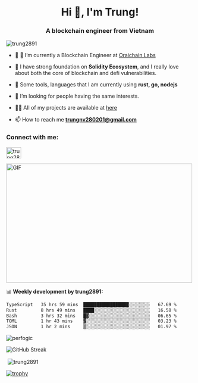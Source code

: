 <h1 align="center">Hi 👋, I'm Trung!</h1>
<h3 align="center">A blockchain engineer from Vietnam</h3>
<p align="left"> <img src="https://komarev.com/ghpvc/?username=trung2891&label=Profile%20views&color=0e75b6&style=flat" alt="trung2891" /> </p>

- 🌱 🔭 I’m currently a Blockchain Engineer at [Oraichain Labs](https://github.com/oraichain)

- 📖 I have strong foundation on **Solidity Ecosystem**, and I really love about both the core of blockchain and defi vulnerabilities.

- 💬 Some tools, languages that I am currently using **rust, go, nodejs**

- 🤝 I’m looking for people having the same interests.

- 👨‍💻 All of my projects are available at [here](https://github.com/trung2891?tab=repositories)

- 📫 How to reach me **trungnv280201@gmail.com**


<h3 align="left">Connect with me:</h3>
<p align="left">
<a href="https://www.linkedin.com/in/trung-nguyen-09a5a5205/" target="blank"><img align="center" src="https://raw.githubusercontent.com/rahuldkjain/github-profile-readme-generator/master/src/images/icons/Social/linked-in-alt.svg" alt="trung2891" height="30" width="40" /></a>
</p>
<img align="center" alt="GIF" src="https://media.giphy.com/media/v1.Y2lkPTc5MGI3NjExaGx2OTI2N240MnFxdWYxZmY5NHJwaDI4MmQ0MTl6bHY5cmsxNm90OSZlcD12MV9pbnRlcm5hbF9naWZfYnlfaWQmY3Q9Zw/lQJNunHwZ32RGilGRO/giphy.gif" width="500" height="320" />

📊 **Weekly development by trung2891:**

<!--START_SECTION:waka-->

```txt
TypeScript   35 hrs 59 mins  █████████████████░░░░░░░░   67.69 %
Rust         8 hrs 49 mins   ████░░░░░░░░░░░░░░░░░░░░░   16.58 %
Bash         3 hrs 32 mins   █▓░░░░░░░░░░░░░░░░░░░░░░░   06.65 %
TOML         1 hr 43 mins    ▓░░░░░░░░░░░░░░░░░░░░░░░░   03.23 %
JSON         1 hr 2 mins     ▒░░░░░░░░░░░░░░░░░░░░░░░░   01.97 %
```

<!--END_SECTION:waka-->

<p><img align="center" src="https://github-readme-stats.vercel.app/api/top-langs?username=trung2891&show_icons=true&locale=en&layout=compact" alt="perfogic" /></p>

![GitHub Streak](http://github-readme-streak-stats.herokuapp.com?user=trung2891&theme=dark&background=000004)

<p>&nbsp;<img align="center" src="https://github-readme-stats.vercel.app/api?username=trung2891&show_icons=true&locale=en" alt="trung2891" /></p>

[![trophy](https://github-profile-trophy.vercel.app/?username=trung2891&theme=onedark)]()
